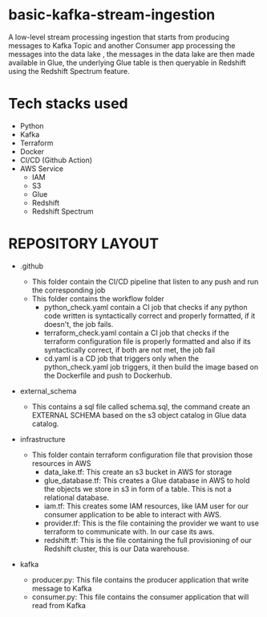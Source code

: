 # basic-kafka-stream-ingestion
 A low-level stream processing ingestion that starts from producing messages to Kafka Topic and another Consumer app processing the messages into the data lake , the messages in the data lake are then made available in Glue, the underlying Glue table is then queryable in Redshift using the Redshift Spectrum feature.

# Tech stacks used
- Python
- Kafka
- Terraform
- Docker
- CI/CD (Github Action)
- AWS Service
  - IAM
  - S3
  - Glue
  - Redshift
  - Redshift Spectrum
 
# REPOSITORY LAYOUT
- .github
  - This folder contain the CI/CD pipeline that listen to any push and run the corresponding job
  - This folder contains the workflow folder
    - python_check.yaml contain a CI job that checks if any python code written is syntactically correct and properly formatted, if it doesn't, the job fails.
    - terraform_check.yaml contain a CI job that checks if the terraform configuration file is properly formatted and also if its syntactically correct, if both are not met, the job fail
    - cd.yaml is a CD job that triggers only when the python_check.yaml job triggers, it then build the image based on the Dockerfile and push to Dockerhub.

- external_schema
   - This contains a sql file called schema.sql, the command create an EXTERNAL SCHEMA based on the s3 object catalog in Glue data catalog.
- infrastructure
   - This folder contain terraform configuration file that provision those resources in AWS
     - data_lake.tf: This create an s3 bucket in AWS for storage
     - glue_database.tf: This creates a Glue database in AWS to hold the objects we store in s3 in form of a table. This is not a relational database.
     - iam.tf: This creates some IAM resources, like IAM user for our consumer application to be able to interact with AWS.
     - provider.tf: This is the file containing the provider we want to use terraform to communicate with. In our case its aws.
     - redshift.tf: This is the file containing the full provisioning of our Redshift cluster, this is our Data warehouse.
- kafka
  - producer.py: This file contains the producer application that write message to Kafka
  - consumer.py: This file contains the consumer application that will read from Kafka
   
  
